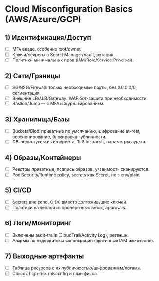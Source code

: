 
# Cloud Misconfiguration Basics (AWS/Azure/GCP)

## 1) Идентификация/Доступ
- [ ] MFA везде, особенно root/owner.
- [ ] Ключи/секреты в Secret Manager/Vault, ротация.
- [ ] Политики минимальных прав (IAM/Role/Service Principal).

## 2) Сети/Границы
- [ ] SG/NSG/Firewall: только необходимые порты, без 0.0.0.0/0, сегментация.
- [ ] Внешние LB/ALB/Gateway: WAF/бот-защита при необходимости.
- [ ] Bastion/Jump — с MFA и журналированием.

## 3) Хранилища/Базы
- [ ] Buckets/Blob: приватные по умолчанию, шифрование at-rest, версионирование, блокировка публичности.
- [ ] DB: недоступны из интернета, TLS in-transit, параметры аудита.

## 4) Образы/Контейнеры
- [ ] Реестры приватные, подпись образов, уязвимости сканируются.
- [ ] Pod Security/Runtime policy, secrets как Secret, не в env/plain.

## 5) CI/CD
- [ ] Secrets вне репо, OIDC вместо долгоживущих ключей.
- [ ] Политики на деплой из проверенных веток, approvals.

## 6) Логи/Мониторинг
- [ ] Включены audit-trails (CloudTrail/Activity Log), ретеншн.
- [ ] Алармы на подозрительные операции (критичные IAM изменения).

## 7) Выходные артефакты
- [ ] Таблица ресурсов с их публичностью/шифрованием/логами.
- [ ] Список high-risk misconfig и план фикса.
